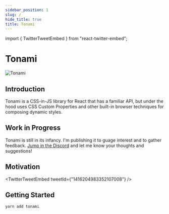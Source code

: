 ```yaml
---
sidebar_position: 1
slug: /
hide_title: true
title: Tonami
---
```


import { TwitterTweetEmbed } from "react-twitter-embed";

<div style={{textAlign: 'center'}}>

# Tonami

<img src="/img/logo.svg" alt="Tonami" width={200} />
</div>

## Introduction

Tonami is a CSS-in-JS library for React that has a familiar API, but under the hood uses CSS Custom Properties and other built-in browser techniques for composing dynamic styles.

## Work in Progress

Tonami is still in its infancy. I'm publishing it to guage interest and to gather feedback. [Jump in the Discord](https://discord.gg/nbqTWkjM) and let me know your thoughts and suggestions!

## Motivation

<TwitterTweetEmbed tweetId={"1416204983352107008"} />

## Getting Started

```shell
yarn add tonami
```
